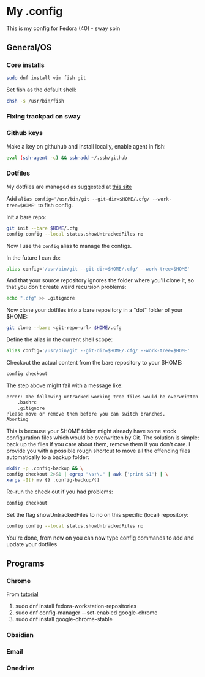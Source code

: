 # My .config

This is my config for Fedora (40) - sway spin

## General/OS

### Core installs

```sh
sudo dnf install vim fish git
```

Set fish as the default shell:

```sh
chsh -s /usr/bin/fish
```

### Fixing trackpad on sway

### Github keys

Make a key on githuhub and install locally, enable agent in fish:

```sh
eval (ssh-agent -c) && ssh-add ~/.ssh/github
```

### Dotfiles

My dotfiles are managed as suggested at [this site](https://www.atlassian.com/git/tutorials/dotfiles)

Add `alias config='/usr/bin/git --git-dir=$HOME/.cfg/ --work-tree=$HOME'` to fish config.

Init a bare repo:

```sh
git init --bare $HOME/.cfg
config config --local status.showUntrackedFiles no
```
Now I use the `config` alias to manage the configs.

In the future I can do:

```sh
alias config='/usr/bin/git --git-dir=$HOME/.cfg/ --work-tree=$HOME'
```
And that your source repository ignores the folder where you'll clone it, so that you don't create weird recursion problems:
```sh
echo ".cfg" >> .gitignore
```
Now clone your dotfiles into a bare repository in a "dot" folder of your $HOME:
```sh
git clone --bare <git-repo-url> $HOME/.cfg
```
Define the alias in the current shell scope:
```sh
alias config='/usr/bin/git --git-dir=$HOME/.cfg/ --work-tree=$HOME'
```
Checkout the actual content from the bare repository to your $HOME:
```sh
config checkout
```
The step above might fail with a message like:
```sh
error: The following untracked working tree files would be overwritten by checkout:
    .bashrc
    .gitignore
Please move or remove them before you can switch branches.
Aborting
```
This is because your $HOME folder might already have some stock configuration files which would be overwritten by Git. The solution is simple: back up the files if you care about them, remove them if you don't care. I provide you with a possible rough shortcut to move all the offending files automatically to a backup folder:

```sh
mkdir -p .config-backup && \
config checkout 2>&1 | egrep "\s+\." | awk {'print $1'} | \
xargs -I{} mv {} .config-backup/{}
```
Re-run the check out if you had problems:
```sh
config checkout
```
Set the flag showUntrackedFiles to no on this specific (local) repository:
```sh
config config --local status.showUntrackedFiles no
```
You're done, from now on you can now type config commands to add and update your dotfiles

## Programs

### Chrome

From [tutorial](https://docs.fedoraproject.org/en-US/quick-docs/installing-chromium-or-google-chrome-browsers/)

1. sudo dnf install fedora-workstation-repositories
2. sudo dnf config-manager --set-enabled google-chrome
3. sudo dnf install google-chrome-stable


### Obsidian
### Email
### Onedrive
